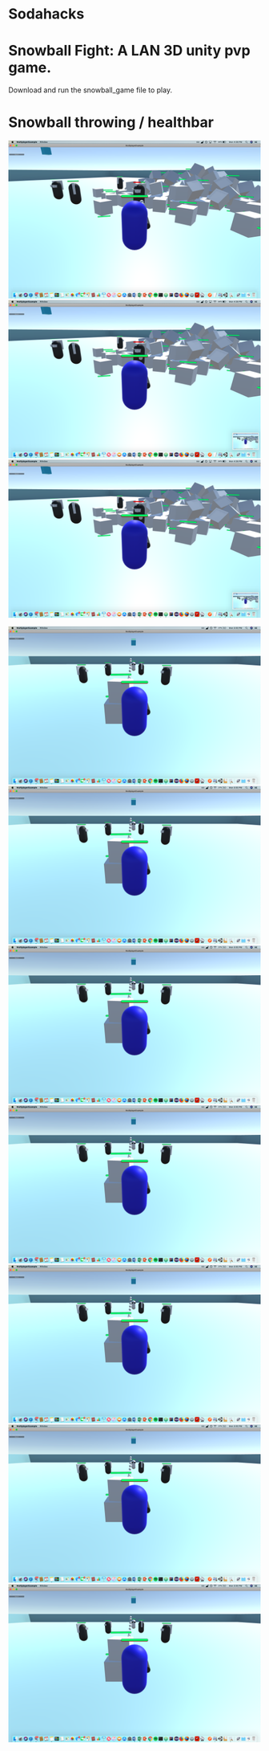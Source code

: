 # Sodahacks
# Snowball Fight: A LAN 3D unity pvp game.
Download and run the snowball_game file to play.

#
# Snowball throwing / healthbar
![](Snowballs_thrown.png)
![](Snowballs_hit_2.png)
![](Snowballs_hit_2.png)

![](PVP_gameplay1.png)
![](PVP_gameplay1.png)
![](PVP_gameplay1.png)
![](PVP_gameplay1.png)
![](PVP_gameplay1.png)
![](PVP_gameplay1.png)
![](PVP_gameplay1.png)

